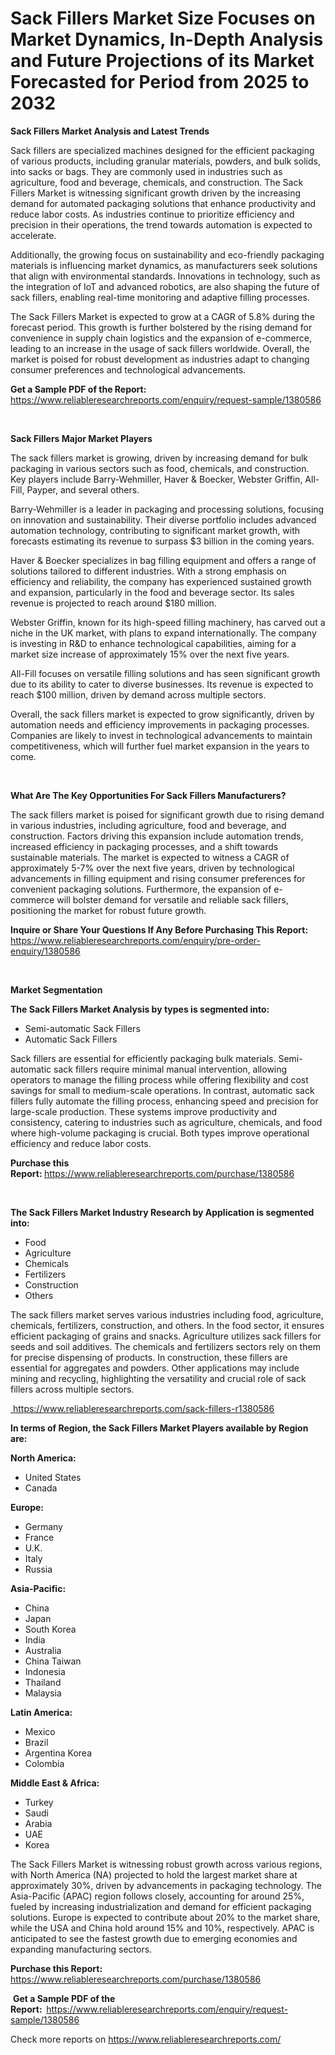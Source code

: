 <p><h1>Sack Fillers Market Size Focuses on Market Dynamics, In-Depth Analysis and Future Projections of its Market Forecasted for Period from 2025 to 2032</h1></p><p><strong>Sack Fillers Market Analysis and Latest Trends</strong></p>
<p><p>Sack fillers are specialized machines designed for the efficient packaging of various products, including granular materials, powders, and bulk solids, into sacks or bags. They are commonly used in industries such as agriculture, food and beverage, chemicals, and construction. The Sack Fillers Market is witnessing significant growth driven by the increasing demand for automated packaging solutions that enhance productivity and reduce labor costs. As industries continue to prioritize efficiency and precision in their operations, the trend towards automation is expected to accelerate.</p><p>Additionally, the growing focus on sustainability and eco-friendly packaging materials is influencing market dynamics, as manufacturers seek solutions that align with environmental standards. Innovations in technology, such as the integration of IoT and advanced robotics, are also shaping the future of sack fillers, enabling real-time monitoring and adaptive filling processes.</p><p>The Sack Fillers Market is expected to grow at a CAGR of 5.8% during the forecast period. This growth is further bolstered by the rising demand for convenience in supply chain logistics and the expansion of e-commerce, leading to an increase in the usage of sack fillers worldwide. Overall, the market is poised for robust development as industries adapt to changing consumer preferences and technological advancements.</p></p>
<p><strong>Get a Sample PDF of the Report:&nbsp;</strong> <a href="https://www.reliableresearchreports.com/enquiry/request-sample/1380586?utm_campaign=2205&utm_medium=2&utm_source=Github&utm_content=ia&utm_term=23022025&utm_id=sack-fillers">https://www.reliableresearchreports.com/enquiry/request-sample/1380586</a></p>
<p>&nbsp;</p>
<p><strong>Sack Fillers Major Market Players</strong></p>
<p><p>The sack fillers market is growing, driven by increasing demand for bulk packaging in various sectors such as food, chemicals, and construction. Key players include Barry-Wehmiller, Haver & Boecker, Webster Griffin, All-Fill, Payper, and several others.</p><p>Barry-Wehmiller is a leader in packaging and processing solutions, focusing on innovation and sustainability. Their diverse portfolio includes advanced automation technology, contributing to significant market growth, with forecasts estimating its revenue to surpass $3 billion in the coming years.</p><p>Haver & Boecker specializes in bag filling equipment and offers a range of solutions tailored to different industries. With a strong emphasis on efficiency and reliability, the company has experienced sustained growth and expansion, particularly in the food and beverage sector. Its sales revenue is projected to reach around $180 million.</p><p>Webster Griffin, known for its high-speed filling machinery, has carved out a niche in the UK market, with plans to expand internationally. The company is investing in R&D to enhance technological capabilities, aiming for a market size increase of approximately 15% over the next five years.</p><p>All-Fill focuses on versatile filling solutions and has seen significant growth due to its ability to cater to diverse businesses. Its revenue is expected to reach $100 million, driven by demand across multiple sectors.</p><p>Overall, the sack fillers market is expected to grow significantly, driven by automation needs and efficiency improvements in packaging processes. Companies are likely to invest in technological advancements to maintain competitiveness, which will further fuel market expansion in the years to come.</p></p>
<p>&nbsp;</p>
<p><strong>What Are The Key Opportunities For Sack Fillers Manufacturers?</strong></p>
<p><p>The sack fillers market is poised for significant growth due to rising demand in various industries, including agriculture, food and beverage, and construction. Factors driving this expansion include automation trends, increased efficiency in packaging processes, and a shift towards sustainable materials. The market is expected to witness a CAGR of approximately 5-7% over the next five years, driven by technological advancements in filling equipment and rising consumer preferences for convenient packaging solutions. Furthermore, the expansion of e-commerce will bolster demand for versatile and reliable sack fillers, positioning the market for robust future growth.</p></p>
<p><strong>Inquire or Share Your Questions If Any Before Purchasing This Report:</strong> <a href="https://www.reliableresearchreports.com/enquiry/pre-order-enquiry/1380586?utm_campaign=2205&utm_medium=2&utm_source=Github&utm_content=ia&utm_term=23022025&utm_id=sack-fillers">https://www.reliableresearchreports.com/enquiry/pre-order-enquiry/1380586</a></p>
<p>&nbsp;</p>
<p><strong>Market Segmentation</strong></p>
<p><strong>The Sack Fillers Market Analysis by types is segmented into:</strong></p>
<p><ul><li>Semi-automatic Sack Fillers</li><li>Automatic Sack Fillers</li></ul></p>
<p><p>Sack fillers are essential for efficiently packaging bulk materials. Semi-automatic sack fillers require minimal manual intervention, allowing operators to manage the filling process while offering flexibility and cost savings for small to medium-scale operations. In contrast, automatic sack fillers fully automate the filling process, enhancing speed and precision for large-scale production. These systems improve productivity and consistency, catering to industries such as agriculture, chemicals, and food where high-volume packaging is crucial. Both types improve operational efficiency and reduce labor costs.</p></p>
<p><strong>Purchase this Report:&nbsp;</strong><a href="https://www.reliableresearchreports.com/purchase/1380586?utm_campaign=2205&utm_medium=2&utm_source=Github&utm_content=ia&utm_term=23022025&utm_id=sack-fillers">https://www.reliableresearchreports.com/purchase/1380586</a></p>
<p>&nbsp;</p>
<p><strong>The Sack Fillers Market Industry Research by Application is segmented into:</strong></p>
<p><ul><li>Food</li><li>Agriculture</li><li>Chemicals</li><li>Fertilizers</li><li>Construction</li><li>Others</li></ul></p>
<p><p>The sack fillers market serves various industries including food, agriculture, chemicals, fertilizers, construction, and others. In the food sector, it ensures efficient packaging of grains and snacks. Agriculture utilizes sack fillers for seeds and soil additives. The chemicals and fertilizers sectors rely on them for precise dispensing of products. In construction, these fillers are essential for aggregates and powders. Other applications may include mining and recycling, highlighting the versatility and crucial role of sack fillers across multiple sectors.</p></p>
<p><a href="https://www.reliableresearchreports.com/sack-fillers-r1380586?utm_campaign=2205&utm_medium=2&utm_source=Github&utm_content=ia&utm_term=23022025&utm_id=sack-fillers">&nbsp;https://www.reliableresearchreports.com/sack-fillers-r1380586</a></p>
<p><strong>In terms of Region, the Sack Fillers Market Players available by Region are:</strong></p>
<p>
    <p> <strong> North America: </strong>
        <ul>
            <li>United States</li>
            <li>Canada</li>
        </ul>
        </p> 
    <p> <strong> Europe: </strong>
        <ul>
            <li>Germany</li>
            <li>France</li>
            <li>U.K.</li>
            <li>Italy</li>
            <li>Russia</li>
        </ul>
        </p> 
    <p> <strong> Asia-Pacific: </strong>
        <ul>
            <li>China</li>
            <li>Japan</li>
            <li>South Korea</li>
            <li>India</li>
            <li>Australia</li>
            <li>China Taiwan</li>
            <li>Indonesia</li>
            <li>Thailand</li>
            <li>Malaysia</li>
        </ul>
        </p> 
    <p> <strong> Latin America: </strong>
        <ul>
            <li>Mexico</li>
            <li>Brazil</li>
            <li>Argentina Korea</li>
            <li>Colombia</li>
        </ul>
        </p> 
    <p> <strong> Middle East & Africa: </strong>
        <ul>
            <li>Turkey</li>
            <li>Saudi</li>
            <li>Arabia</li>
            <li>UAE</li>
            <li>Korea</li>
        </ul>
    </p>
    </p>
<p><p>The Sack Fillers Market is witnessing robust growth across various regions, with North America (NA) projected to hold the largest market share at approximately 30%, driven by advancements in packaging technology. The Asia-Pacific (APAC) region follows closely, accounting for around 25%, fueled by increasing industrialization and demand for efficient packaging solutions. Europe is expected to contribute about 20% to the market share, while the USA and China hold around 15% and 10%, respectively. APAC is anticipated to see the fastest growth due to emerging economies and expanding manufacturing sectors.</p></p>
<p><strong>Purchase this Report: </strong><a href="https://www.reliableresearchreports.com/purchase/1380586?utm_campaign=2205&utm_medium=2&utm_source=Github&utm_content=ia&utm_term=23022025&utm_id=sack-fillers">https://www.reliableresearchreports.com/purchase/1380586</a></p>
<p>&nbsp;<strong>Get a Sample PDF of the Report:&nbsp;&nbsp;</strong><a href="https://www.reliableresearchreports.com/enquiry/request-sample/1380586?utm_campaign=2205&utm_medium=2&utm_source=Github&utm_content=ia&utm_term=23022025&utm_id=sack-fillers">https://www.reliableresearchreports.com/enquiry/request-sample/1380586</a></p>
<p><strong></strong></p>
<p>Check more reports on <a href="https://www.reliableresearchreports.com/?utm_campaign=2205&utm_medium=2&utm_source=Github&utm_content=ia&utm_term=23022025&utm_id=sack-fillers">https://www.reliableresearchreports.com/</a></p>